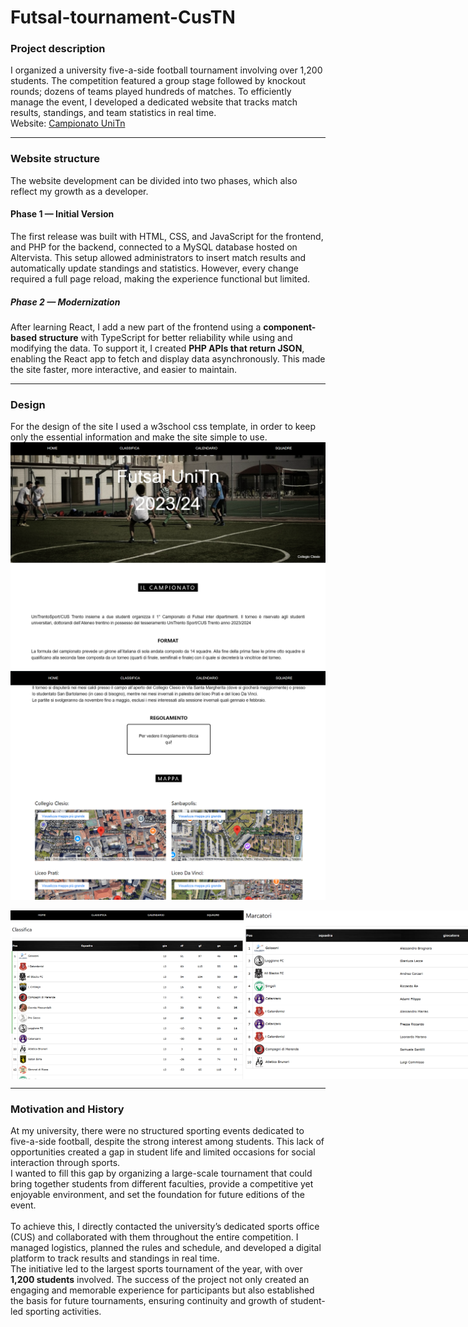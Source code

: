 # Futsal-tournament-CusTN
### Project description
I organized a university five-a-side football tournament involving over 1,200 students. The competition featured a group stage followed by knockout rounds; dozens of teams played hundreds of matches. To efficiently manage the event, I developed a dedicated website that tracks match results, standings, and team statistics in real time. 
<br>Website: <a href="https://campionatounitn.altervista.org/">Campionato UniTn</a>

---

### Website structure
The website development can be divided into two phases, which also reflect my growth as a developer.
#### Phase 1 — Initial Version
The first release was built with HTML, CSS, and JavaScript for the frontend, and PHP for the backend, connected to a MySQL database hosted on Altervista. This setup allowed administrators to insert match results and automatically update standings and statistics. However, every change required a full page reload, making the experience functional but limited.
##### Phase 2 — Modernization
After learning React, I add a new part of the frontend using a <b>component-based structure</b> with TypeScript for better reliability while using and modifying the data. To support it, I created <b>PHP APIs that return JSON</b>, enabling the React app to fetch and display data asynchronously. This made the site faster, more interactive, and easier to maintain.

---
### Design
For the design of the site I used a w3school css template, in order to keep only the essential information and make the site simple to use. 
![homepage](./media/home1.png)
![homepage](./media/home2.png)
<p style="display: flex" align=center>
  <img src="https://github.com/eliazov/Futsal-tournament-CusTN/blob/main/media/Ranking1.png" height="270">
  <img src="https://github.com/eliazov/Futsal-tournament-CusTN/blob/main/media/Ranking2.png" height="270">
</p>

---
### Motivation and History
At my university, there were no structured sporting events dedicated to five-a-side football, despite the strong interest among students. This lack of opportunities created a gap in student life and limited occasions for social interaction through sports.
<br>I wanted to fill this gap by organizing a large-scale tournament that could bring together students from different faculties, provide a competitive yet enjoyable environment, and set the foundation for future editions of the event.
<br><br>To achieve this, I directly contacted the university’s dedicated sports office (CUS) and collaborated with them throughout the entire competition. I managed logistics, planned the rules and schedule, and developed a digital platform to track results and standings in real time.
<br>The initiative led to the largest sports tournament of the year, with over <strong>1,200 students</strong> involved. The success of the project not only created an engaging and memorable experience for participants but also established the basis for future tournaments, ensuring continuity and growth of student-led sporting activities.
